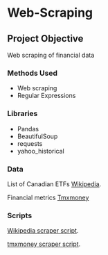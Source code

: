 # Web-Scraping
## Project Objective
Web scraping of financial data  



### Methods Used
* Web scraping
* Regular Expressions


### Libraries
* Pandas
* BeautifulSoup
* requests
* yahoo_historical


### Data
List of Canadian ETFs [Wikipedia](https://en.wikipedia.org/wiki/List_of_Canadian_exchange-traded_funds).

Financial metrics [Tmxmoney](https://www.tmxmoney.com/en/)


### Scripts
[Wikipedia scraper script](https://github.com/emax4/Web-scraping/blob/master/ETF_Canada.py).

[tmxmoney scraper script](https://github.com/emax4/Web-scraping/blob/master/tmxmoney_scraper.py).



